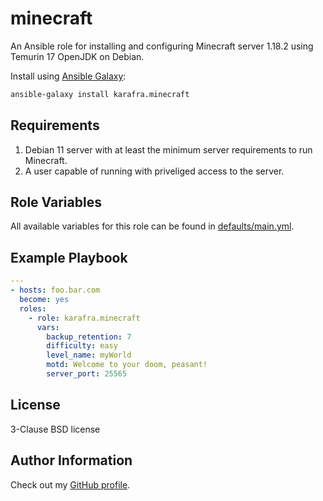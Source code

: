 minecraft
=========

An Ansible role for installing and configuring Minecraft server 1.18.2 using Temurin 17 OpenJDK on Debian.

Install using [Ansible Galaxy](https://galaxy.ansible.com/):

```bash
ansible-galaxy install karafra.minecraft
```

Requirements
------------

1. Debian 11 server with at least the minimum server requirements to run Minecraft.
1. A user capable of running with priveliged access to the server.

Role Variables
--------------

All available variables for this role can be found in [defaults/main.yml](defaults/main.yml).

Example Playbook
----------------

```yaml
---
- hosts: foo.bar.com
  become: yes
  roles:
    - role: karafra.minecraft
      vars:
        backup_retention: 7
        difficulty: easy
        level_name: myWorld
        motd: Welcome to your doom, peasant!
        server_port: 25565
```

License
-------

3-Clause BSD license

Author Information
------------------

Check out my [GitHub profile](https://github.com/karafra).
